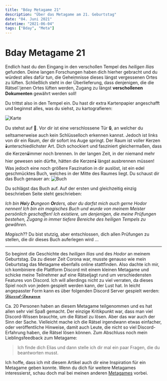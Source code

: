```yaml
---
title: "Bday Metagame 21"
description: "Über das Metagame am 21. Geburtstag"
date: "04. Juni 2021"
datetime: "2021-06-04"
tags: ["Bday", "Meta"]
---
```


# Bday Metagame 21
Endlich hast du den Eingang in den verschollen Tempel des *heiligen Ilias* gefunden. 
Deine langen Forschungen haben dich hierher gebracht und du würdest alles dafür tun, die Geheimnisse dieses längst vergessenen Ortes zu lüften. 
Schließlich steht in der Überlieferung, dass denjenigen, die die Rätsel:grey_question:jenen Ortes lüften werden, Zugang zu längst **verschollenen Dokumenten** gewährt werden soll!

Du trittst also in den Tempel ein. Du hast dir extra Kartenpapier angeschafft und beginnst alles, was du siehst, zu kartografieren:

![Karte](prologue_map.png)

Du stehst auf :arrow_down_small:. Vor dir ist eine verschlossene Tür :lock:, an welcher du seltsamerweise auch kein Schlüsselloch erkennen kannst. Jedoch ist links von dir ein Raum, der dir sofort ins Auge springt.
Der Raum ist voller Kerzen:candle:unterschiedlichster Art. Dich schockiert und fasziniert gleichermaßen, dass die Kerzen:candle:immer noch brennen. In der langen Zeit, in der niemand mehr hier gewesen sein dürfte, hätten die Kerzen:candle: längst ausbrennen müssen!
Was jedoch eine noch größere Faszination in dir auslöst, ist ein edel geschmücktes Buch, welches in der Mitte des Raumes liegt. Du schaust dir das Buch genauer an:
![Buch](hodor.png)

Du schlägst das Buch  auf. Auf der ersten und gleichzeitig einzig beschrieben Seite steht geschrieben:

_Ich bin **Ho**ly **D**ungeon **Or**ders, aber du darfst mich auch gerne Hodor nennen!
Ich bin ein magisches Buch und wurde von meinem Meister persönlich geschaffen!
Ich existiere, um denjenigen, die meine Prüfungen bestehen, Zugang in immer tiefere Bereiche des heiligen Tempels zu gewähren._

_Magisch_?? Du bist stutzig, aber entschlossen, dich allen Prüfungen zu stellen, die dir dieses Buch auferlegen wird ...

---

So beginnt die Geschichte des *heiligen Ilias* und des *Hodor* an meinem Geburtstag. 
Da zu dieser Zeit Corona war, musste genauso wie mein Geburtstag das Metagame ebenfalls online stattfinden. 
Also dachte ich mir, ich kombiniere die Plattform Discord mit einem kleinen Metagame und schicke meine Teilnehmer auf eine Rätseljagt rund um verschiedensten Features von Discord. 
Ich will allerdings nicht zu viel verraten, da dieses Spiel noch von jedem gespielt werden kann, der Lust hat. 
In leicht angepasster Form kann es über folgenden Discord Server gespielt werden: [𝓓𝓲𝓼𝓬𝓸𝓻𝓭-𝓓𝓾𝓷𝓰𝓮𝓸𝓷](https://discord.com/invite/4SdzCaenKs)

Ca. 20 Personen haben an diesem Metagame teilgenommen und es hat allen sehr viel Spaß gemacht. Der einzige Kritikpunkt war, dass man viel Discord-Wissen brauchte, um die Rätsel zu lösen. Aber das war auch der Sinn der Sache. Vielleicht mache ich die Rätsel irgendwann etwas einfacher, oder veröffentliche Hinweise, damit auch Leute, die nicht so viel Discord-Erfahrung haben, die Rätsel lösen können. Zum Abschluss noch mein Lieblingsfeedback zum Metagame:
> Ich finde dich Elias und dann stelle ich dir mal ein paar Fragen, die du beantworten musst.

Ich hoffe, dass ich mit diesem Artikel auch dir eine Inspiration für ein Metagame geben konnte.
Wenn du dich für weitere Metagames interessierst, schau doch mal bei meinen anderen [Metagames](t/Meta) vorbei.
